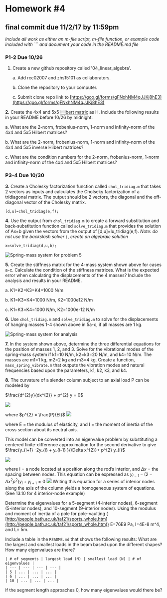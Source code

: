 # Homework #4
## final commit due 11/2/17 by 11:59pm

*Include all work as either an m-file script, m-file function, or example code included
with \`\`\` and document your code in the README.md file*

### P1-2 Due 10/26

1. Create a new github repository called '04_linear_algebra'. 

    a. Add rcc02007 and zhs15101 as collaborators.

    b. Clone the repository to your computer.

    c. Submit clone repo link to
    [https://goo.gl/forms/gFNxhNM4qJJKj8hE3](https://goo.gl/forms/gFNxhNM4qJJKj8hE3)

**2\.** Create the  4x4 and 5x5 [Hilbert matrix](https://en.wikipedia.org/wiki/Hilbert_matrix) as H. Include the following results in your
README before 10/26 by midnight:

  a. What are the 2-norm, frobenius-norm, 1-norm and infinity-norm of the 4x4 and 5x5
  Hilbert matrices?

  b. What are the 2-norm, frobenius-norm, 1-norm and infinity-norm of the 4x4 and 5x5
  inverse Hilbert matrices?

  c. What are the condition numbers for the 2-norm, frobenius-norm, 1-norm and
  infinity-norm of the 4x4 and 5x5 Hilbert matrices?

### P3-4 Due 10/30

**3\.** Create a Cholesky factorization function called `chol_tridiag.m` that takes 2 vectors
as inputs and calculates the Cholseky factorization of a tridiagonal matrix. The output
should be 2 vectors, the diagonal and the off-diagonal vector of the Cholesky matrix. 

  ```[d,u]=chol_tridiag(e,f);```

**4\.** Use the output from `chol_tridiag.m` to create a forward substitution and
back-substitution function called `solve_tridiag.m` that provides the solution of
Ax=b given the vectors from the output of [d,u]=lu_tridiag(e,f). *Note: do not use
the backslash solver `\`, create an algebraic solution*

  ```x=solve_tridiag(d,u,b);```

![Spring-mass system for problem 5](./figures/mass_springs.png)

**5\.** Create the stiffness matrix for the 4-mass system shown above
for cases a-c. Calculate the condition of the stiffness matrices. What is the expected error
when calculating the displacements of the 4 masses? Include the analysis and results in your README.

  a. K1=K2=K3=K4=1000 N/m
  
  b. K1=K3=K4=1000 N/m, K2=1000e12 N/m

  c. K1=K3=K4=1000 N/m, K2=1000e-12 N/m

**6\.** Use `chol_tridiag.m` and `solve_tridiag.m` to solve for the displacements of hanging
  masses 1-4 shown above in 5a-c, if all masses are 1 kg.

![Spring-mass system for analysis](./figures/spring_mass.png)

**7\.** In the system shown above, determine the three differential equations for the position
of masses 1, 2, and 3. Solve for the vibrational modes of the spring-mass system if k1=10
N/m, k2=k3=20 N/m, and k4=10 N/m. The masses are m1=1 kg, m2=2 kg and m3=4 kg. Create a
function, `mass_spring_vibrate.m` that outputs the vibration modes and natural frequencies based upon the
parameters, k1, k2, k3, and k4.  

**8\.** The curvature of a slender column subject to an axial load P can be
modeled by 


$\frac{d^{2}y}{dx^{2}} + p^{2} y = 0$

![](./equations/d2ydx2.png)

where $p^{2} = \frac{P}{EI}$ ![](./equations/p2.png)

where E = the modulus of elasticity, and I = the moment of inertia of the cross section
about its neutral axis.  

This model can be converted into an eigenvalue problem by
substituting a centered finite-difference approximation for the second derivative to give
$\frac{y_{i+1} -2y_{i} + y_{i-1} }{\Delta x^{2}}+ p^{2} y_{i}$ 

![](./equations/delta2y.png)

where i = a node located at a position along the rod’s interior, and $\Delta x$ = the
spacing between nodes. This equation can be expressed as $y_{i-1} - (2 - \Delta x^{2}
p^{2} )y_{i} +y_{i+1} = 0$ ![](./equations/solve.png) Writing this equation for a series of interior nodes along the
axis of the column yields a homogeneous system of equations. (See 13.10 for 4
interior-node example)

Determine the eigenvalues for a 5-segment (4-interior nodes), 6-segment (5-interior
nodes), and 10-segment (9-interior nodes). Using the modulus and moment of inertia of a
pole for pole-vaulting (
[http://people.bath.ac.uk/taf21/sports_whole.htm](http://people.bath.ac.uk/taf21/sports_whole.htm))
E=76E9 Pa, I=4E-8 m^4, and L= 5m. 

Include a table in the `README.md` that shows the following results:
What are the largest and smallest loads in the beam based upon the different shapes? How many eigenvalues are
there? 

```
| # of segments | largest load (N) | smallest load (N) | # of eigenvalues |
| --- | --- | --- | --- |
| 5 | ... | ... | ... |
| 6 | ... | ... | ... |
| 10 | ... | ... | ... |
```

If the segment length approaches 0, how many eigenvalues would there be?
